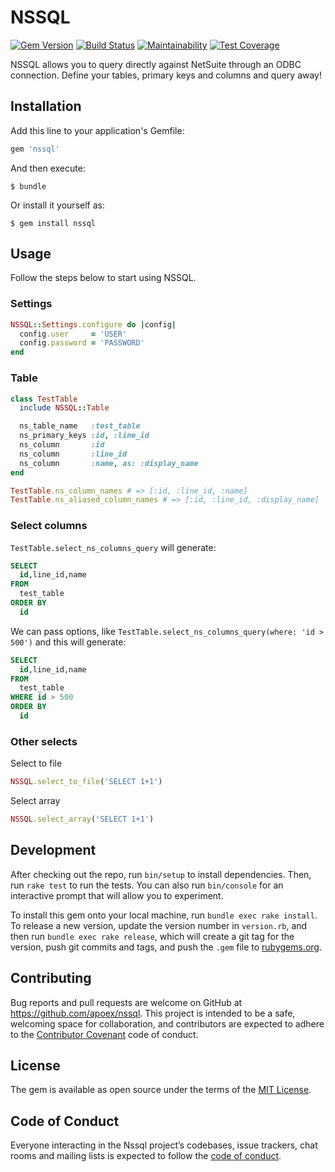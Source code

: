 # NSSQL

[![Gem Version](https://badge.fury.io/rb/nssql.svg)](https://badge.fury.io/rb/nssql)
[![Build Status](https://travis-ci.org/apoex/nssql.svg?branch=master)](https://travis-ci.org/apoex/nssql)
[![Maintainability](https://api.codeclimate.com/v1/badges/0bc97f0e7fef36bcf922/maintainability)](https://codeclimate.com/github/apoex/nssql/maintainability)
[![Test Coverage](https://api.codeclimate.com/v1/badges/0bc97f0e7fef36bcf922/test_coverage)](https://codeclimate.com/github/apoex/nssql/test_coverage)

NSSQL allows you to query directly against NetSuite through an ODBC connection. Define your tables, primary keys and columns and query away!

## Installation

Add this line to your application's Gemfile:

```ruby
gem 'nssql'
```

And then execute:

    $ bundle

Or install it yourself as:

    $ gem install nssql

## Usage

Follow the steps below to start using NSSQL.

### Settings

```ruby
NSSQL::Settings.configure do |config|
  config.user     = 'USER'
  config.password = 'PASSWORD'
end
```

### Table

```ruby
class TestTable
  include NSSQL::Table

  ns_table_name   :test_table
  ns_primary_keys :id, :line_id
  ns_column       :id
  ns_column       :line_id
  ns_column       :name, as: :display_name
end

TestTable.ns_column_names # => [:id, :line_id, :name]
TestTable.ns_aliased_column_names # => [:id, :line_id, :display_name]
```

### Select columns

`TestTable.select_ns_columns_query` will generate:

```SQL
SELECT
  id,line_id,name
FROM
  test_table
ORDER BY
  id
```

We can pass options, like `TestTable.select_ns_columns_query(where: 'id > 500')` and this will generate:

```SQL
SELECT
  id,line_id,name
FROM
  test_table
WHERE id > 500
ORDER BY
  id
```

### Other selects

Select to file

```ruby
NSSQL.select_to_file('SELECT 1+1')
```

Select array

```ruby
NSSQL.select_array('SELECT 1+1')
```

## Development

After checking out the repo, run `bin/setup` to install dependencies. Then, run `rake test` to run the tests. You can also run `bin/console` for an interactive prompt that will allow you to experiment.

To install this gem onto your local machine, run `bundle exec rake install`. To release a new version, update the version number in `version.rb`, and then run `bundle exec rake release`, which will create a git tag for the version, push git commits and tags, and push the `.gem` file to [rubygems.org](https://rubygems.org).

## Contributing

Bug reports and pull requests are welcome on GitHub at https://github.com/apoex/nssql. This project is intended to be a safe, welcoming space for collaboration, and contributors are expected to adhere to the [Contributor Covenant](http://contributor-covenant.org) code of conduct.

## License

The gem is available as open source under the terms of the [MIT License](https://opensource.org/licenses/MIT).

## Code of Conduct

Everyone interacting in the Nssql project’s codebases, issue trackers, chat rooms and mailing lists is expected to follow the [code of conduct](https://github.com/apoex/nssql/blob/master/CODE_OF_CONDUCT.md).
